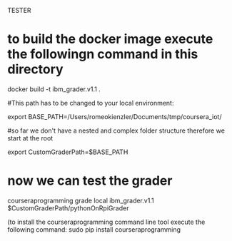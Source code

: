 TESTER

# to build the docker image execute the followingn command in this directory

docker build -t ibm_grader.v1.1 .

#This path has to be changed to your local environment:

export BASE_PATH=/Users/romeokienzler/Documents/tmp/coursera_iot/

#so far we don't have a nested and complex folder structure therefore we start at the root

export CustomGraderPath=$BASE_PATH

# now we can test the grader

courseraprogramming grade local ibm_grader.v1.1 $CustomGraderPath/pythonOnRpiGrader

(to install the courseraprogramming command line tool execute the following command:
sudo pip install courseraprogramming
